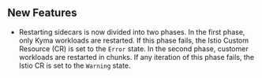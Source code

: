 ## New Features

- Restarting sidecars is now divided into two phases. In the first phase, only Kyma workloads are restarted. If this phase fails, the Istio Custom Resource (CR) is set to the `Error` state. In the second phase, customer workloads are restarted in chunks. If any iteration of this phase fails, the Istio CR is set to the `Warning` state.
